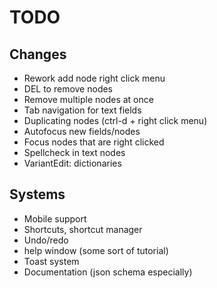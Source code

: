 # TODO
## Changes
- Rework add node right click menu
- DEL to remove nodes
- Remove multiple nodes at once
- Tab navigation for text fields
- Duplicating nodes (ctrl-d + right click menu)
- Autofocus new fields/nodes
- Focus nodes that are right clicked
- Spellcheck in text nodes
- VariantEdit: dictionaries
## Systems
- Mobile support
- Shortcuts, shortcut manager
- Undo/redo
- help window (some sort of tutorial)
- Toast system
- Documentation (json schema especially)
